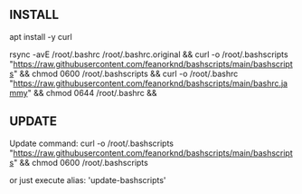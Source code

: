
INSTALL
------------------------------------------------------------------------------------------------------------------------------------------

apt install -y curl

rsync -avE /root/.bashrc /root/.bashrc.original &&
curl -o /root/.bashscripts "https://raw.githubusercontent.com/feanorknd/bashscripts/main/bashscripts" && chmod 0600 /root/.bashscripts &&
curl -o /root/.bashrc "https://raw.githubusercontent.com/feanorknd/bashscripts/main/bashrc.jammy" && chmod 0644 /root/.bashrc &&



UPDATE
------------------------------------------------------------------------------------------------------------------------------------------

Update command:
curl -o /root/.bashscripts "https://raw.githubusercontent.com/feanorknd/bashscripts/main/bashscripts" && chmod 0600 /root/.bashscripts

or just execute alias:
'update-bashscripts'
